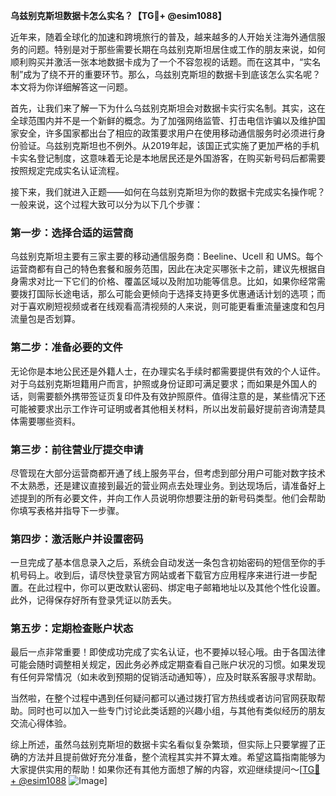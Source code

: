 **乌兹别克斯坦数据卡怎么实名？【TG💪+ @esim1088】**

近年来，随着全球化的加速和跨境旅行的普及，越来越多的人开始关注海外通信服务的问题。特别是对于那些需要长期在乌兹别克斯坦居住或工作的朋友来说，如何顺利购买并激活一张本地数据卡成为了一个不容忽视的话题。而在这其中，“实名制”成为了绕不开的重要环节。那么，乌兹别克斯坦的数据卡到底该怎么实名呢？本文将为你详细解答这一问题。

首先，让我们来了解一下为什么乌兹别克斯坦会对数据卡实行实名制。其实，这在全球范围内并不是一个新鲜的概念。为了加强网络监管、打击电信诈骗以及维护国家安全，许多国家都出台了相应的政策要求用户在使用移动通信服务时必须进行身份验证。乌兹别克斯坦也不例外。从2019年起，该国正式实施了更加严格的手机卡实名登记制度，这意味着无论是本地居民还是外国游客，在购买新号码后都需要按照规定完成实名认证流程。

接下来，我们就进入正题——如何在乌兹别克斯坦为你的数据卡完成实名操作呢？一般来说，这个过程大致可以分为以下几个步骤：

### 第一步：选择合适的运营商

乌兹别克斯坦主要有三家主要的移动通信服务商：Beeline、Ucell 和 UMS。每个运营商都有自己的特色套餐和服务范围，因此在决定买哪张卡之前，建议先根据自身需求对比一下它们的价格、覆盖区域以及附加功能等信息。比如，如果你经常需要拨打国际长途电话，那么可能会更倾向于选择支持更多优惠通话计划的选项；而对于喜欢刷短视频或者在线观看高清视频的人来说，则可能更看重流量速度和包月流量包是否划算。

### 第二步：准备必要的文件

无论你是本地公民还是外籍人士，在办理实名手续时都需要提供有效的个人证件。对于乌兹别克斯坦籍用户而言，护照或身份证即可满足要求；而如果是外国人的话，则需要额外携带签证页复印件及有效护照原件。值得注意的是，某些情况下还可能被要求出示工作许可证明或者其他相关材料，所以出发前最好提前咨询清楚具体需要哪些资料。

### 第三步：前往营业厅提交申请

尽管现在大部分运营商都开通了线上服务平台，但考虑到部分用户可能对数字技术不太熟悉，还是建议直接到最近的营业网点去处理业务。到达现场后，请准备好上述提到的所有必要文件，并向工作人员说明你想要注册的新号码类型。他们会帮助你填写表格并指导下一步骤。

### 第四步：激活账户并设置密码

一旦完成了基本信息录入之后，系统会自动发送一条包含初始密码的短信至你的手机号码上。收到后，请尽快登录官方网站或者下载官方应用程序来进行进一步配置。在此过程中，你可以更改默认密码、绑定电子邮箱地址以及其他个性化设置。此外，记得保存好所有登录凭证以防丢失。

### 第五步：定期检查账户状态

最后一点非常重要！即使成功完成了实名认证，也不要掉以轻心哦。由于各国法律可能会随时调整相关规定，因此务必养成定期查看自己账户状况的习惯。如果发现有任何异常情况（如未收到预期的促销活动通知等），应及时联系客服寻求帮助。

当然啦，在整个过程中遇到任何疑问都可以通过拨打官方热线或者访问官网获取帮助。同时也可以加入一些专门讨论此类话题的兴趣小组，与其他有类似经历的朋友交流心得体验。

综上所述，虽然乌兹别克斯坦的数据卡实名看似复杂繁琐，但实际上只要掌握了正确的方法并且提前做好充分准备，整个流程其实并不算太难。希望这篇指南能够为大家提供实用的帮助！如果你还有其他方面想了解的内容，欢迎继续提问～[[TG💪+ @esim1088](https://t.me/s/esim1088) ![Image](https://i.postimg.cc/4NQfJmqS/Snipaste-2025-05-13-00-14-12.png)]